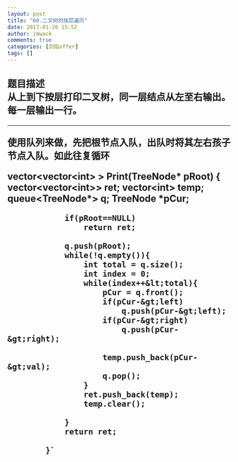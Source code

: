 ```yaml
---
layout: post
title: "60.二叉树的按层遍历"
date: 2017-01-26 15:52
author: imwack
comments: true
categories: [剑指offer]
tags: []
---
```

<h2 class="subject-item-title">题目描述


<div class="subject-describe">从上到下按层打印二叉树，同一层结点从左至右输出。每一层输出一行。</div>
<div class="subject-describe">

<hr />

使用队列来做，先把根节点入队，出队时将其左右孩子节点入队。如此往复循环</div>
      vector&lt;vector&lt;int&gt; &gt; Print(TreeNode* pRoot) {
                vector&lt;vector&lt;int&gt;&gt; ret;
                vector&lt;int&gt; temp;
                queue&lt;TreeNode*&gt; q;
                TreeNode *pCur;
                
                if(pRoot==NULL)
                    return ret;
                
                q.push(pRoot);
                while(!q.empty()){
                    int total = q.size();
                    int index = 0;
                    while(index++&lt;total){
                        pCur = q.front();
                        if(pCur-&gt;left)
                            q.push(pCur-&gt;left);
                        if(pCur-&gt;right)
                            q.push(pCur-&gt;right);
                        
                        temp.push_back(pCur-&gt;val);
                        q.pop();
                    }
                    ret.push_back(temp);
                    temp.clear();
    
                }
                return ret;
                
            }`

&nbsp;

</div>
